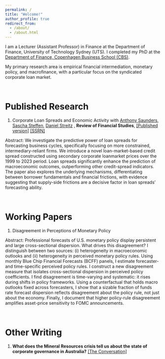 ```yaml
---
permalink: /
title: "Welcome!"
author_profile: true
redirect_from: 
  - /about/
  - /about.html
---
```


I am a Lecturer (Assistant Professor) in Finance at the Department of Finance, University of Technology Sydney (UTS). I completed my PhD at the [Department of Finance, Copenhagen Business School (CBS)](https://www.cbs.dk/en/staff/aspfi).

My primary research area is empirical financial intermediation, monetary policy, and macrofinance, with a particular focus on the syndicated corporate loan market. 

<br>


Published Research
======

1. Corporate Loan Spreads and Economic Activity with [Anthony Saunders](https://www.stern.nyu.edu/faculty/bio/anthony-saunders), [Sascha Steffen](https://www.sascha-steffen.de/), [Daniel Streitz](https://sites.google.com/site/streitzdaniel/) , **Review of Financial Studies**, [[Published version]](https://academic.oup.com/rfs/article/38/2/507/7918340?guestAccessKey=478e97d8-0d2f-481e-bb53-7669945bba3a&utm_source=authortollfreelink&utm_campaign=rfs&utm_medium=email) [[SSRN]](https://papers.ssrn.com/sol3/papers.cfm?abstract_id=3717358)  

Abstract: We investigate the predictive power of loan spreads for forecasting business cycles, specifically focusing on more constrained, intermediary-reliant firms. We introduce a novel loan-market-based credit spread constructed using secondary corporate loanmarket prices over the 1999 to 2023 period. Loan spreads significantly enhance the prediction of macroeconomic outcomes, outperforming other credit-spread indicators. The paper also explores the underlying mechanisms, differentiating between borrower fundamentals and financial frictions, with evidence suggesting that supply-side frictions are a decisive factor in loan spreads’ forecasting ability.


<br>


Working Papers
======

1. Disagreement in Perceptions of Monetary Policy

Abstract: Professional forecasts of U.S. monetary policy display persistent and large cross-sectional dispersion. What drives this disagreement? I distinguish between two sources: (i) heterogeneity in macroeconomic outlooks and (ii) heterogeneity in perceived monetary policy rules. Using monthly Blue Chip Financial Forecasts (BCFF) panels, I estimate forecaster- and time-specific perceived policy rules. I construct a new disagreement measure that isolates cross-sectional dispersion in perceived policy coefficients. I find disagreement is time-varying and systematic: it rises during shifts in policy frameworks. Using a counterfactual that holds macro outlooks fixed across forecasters, I show that a sizable fraction of funds rate forecast dispersion reflects disagreement about the policy rule, not just about the economy. Finally, I document that higher policy-rule disagreement amplifies asset-price sensitivity to FOMC announcements.




<br>


Other Writing
======

1. **What does the Mineral Resources crisis tell us about the state of corporate governance in Australia?** [[The Conversation]](https://theconversation.com/what-does-the-mineral-resources-crisis-tell-us-about-the-state-of-corporate-governance-in-australia-243038) 


